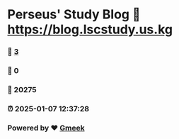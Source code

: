# Perseus' Study Blog :link: https://blog.lscstudy.us.kg 
### :page_facing_up: [3](https://blog.lscstudy.us.kg/tag.html) 
### :speech_balloon: 0 
### :hibiscus: 20275 
### :alarm_clock: 2025-01-07 12:37:28 
### Powered by :heart: [Gmeek](https://github.com/Meekdai/Gmeek)
